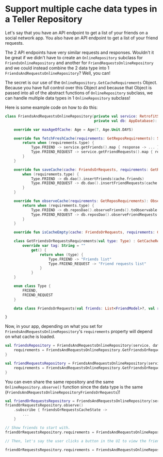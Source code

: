 # Support multiple cache data types in a Teller Repository

Let's say that you have an API endpoint to get a list of your friends on a social network app. You also have an API endpoint to get a list of your friend requests. 

The 2 API endpoints have very similar requests and responses. Wouldn't it be great if we didn't have to create an `OnlineRepository` subclass for `FriendsOnlineRepository` and another for `FriendRequestsOnlineRepository` and we could instead combine the 2 data type into 1 `FriendsAndRequestsOnlineRepository`? Well, you can! 

The secret is our use of the `OnlineRepository.GetCacheRequirements` Object. Because you have full control over this Object and because that Object is passed into all of the abstract functions of `OnlineRepository` subclass, we can handle multiple data types in 1 `OnlineRepository` subclass!

Here is some example code on how to do this: 

```kotlin
class FriendsAndRequestsOnlineRepository(private val service: RetrofitService,
                                         private val db: AppDatabase): OnlineRepository<FriendsOrRequests, ReposRepository.GetReposRequirements, FriendsOrRequests>() {

    override var maxAgeOfCache: Age = Age(7, Age.Unit.DAYS)

    override fun fetchFreshCache(requirements: GetReposRequirements): Single<FetchResponse<FriendsOrRequests>> {
        return when (requirements.type) {
            Type.FRIEND -> service.getFriends().map { response -> ... }
            Type.FRIEND_REQUEST -> service.getFriendRequests().map { response -> ... }
        }        
    }

    override fun saveCache(cache: FriendsOrRequests, requirements: GetReposRequirements) {
        when (requirements.type) {
            Type.FRIEND -> db.dao().insertFriends(cache.friends)
            Type.FRIEND_REQUEST -> db.dao().insertFriendRequests(cache.requests)
        }         
    }

    override fun observeCache(requirements: GetReposRequirements): Observable<FriendsOrRequests> {
        return when (requirements.type) {
            Type.FRIEND -> db.reposDao().observeFriends().toObservable().map { friends -> FriendsOrRequests(friends, null) }
            Type.FRIEND_REQUEST -> db.reposDao().observeFriendRequests().toObservable().map { requests -> FriendsOrRequests(null, requests) }
        }        
    }

    override fun isCacheEmpty(cache: FriendsOrRequests, requirements: GetReposRequirements): Boolean = cache.friends?.isEmpty() ?: cache.requests?.isEmpty()

    class GetFriendsOrRequestsRequirements(val type: Type) : GetCacheRequirements {
        override var tag: String = ""
            get() {
                return when (type) {
                    Type.FRIEND -> "Friends list"
                    Type.FRIEND_REQUEST -> "Friend requests list"
                }
            }
    }

    enum class Type {
        FRIEND,
        FRIEND_REQUEST
    }

    data class FriendsOrRequests(val friends: List<FriendModel>?, val requests: List<FriendRequestModel>?)

}
```

Now, in your app, depending on what you set for `FriendsAndRequestsOnlineRepository`'s `requirements` property will depend on what cache is loaded.

```kotlin
val friendsRepository = FriendsAndRequestsOnlineRepository(service, database).apply {
    requirements = FriendsAndRequestsOnlineRepository.GetFriendsOrRequestsRequirements(FriendsAndRequestsOnlineRepository.Type.FRIEND)
}

val friendRequestsRepository = FriendsAndRequestsOnlineRepository(service, database).apply {
    requirements = FriendsAndRequestsOnlineRepository.GetFriendsOrRequestsRequirements(FriendsAndRequestsOnlineRepository.Type.FRIEND_REQUEST)
}
```

You can even share the same repository and the same `OnlineRepository.observe()` function since the data type is the same (`FriendsAndRequestsOnlineRepositoryFriendsOrRequests`)!

```kotlin
val friendOrRequestsRepository = FriendsAndRequestsOnlineRepository(service, database)
friendOrRequestsRepository.observe() 
    .subscribe { friendsOrRequestsCacheState ->
        ...
    }

// Show friends to start with. 
friendOrRequestsRepository.requirements = FriendsAndRequestsOnlineRepository.GetFriendsOrRequestsRequirements(FriendsAndRequestsOnlineRepository.Type.FRIEND)

// Then, let's say the user clicks a button in the UI to view the friend requests. All you need to do is set the `requirements` property to something else and leave `observe()` alone! 

friendOrRequestsRepository.requirements = FriendsAndRequestsOnlineRepository.GetFriendsOrRequestsRequirements(FriendsAndRequestsOnlineRepository.Type.FRIEND_REQUEST)
```